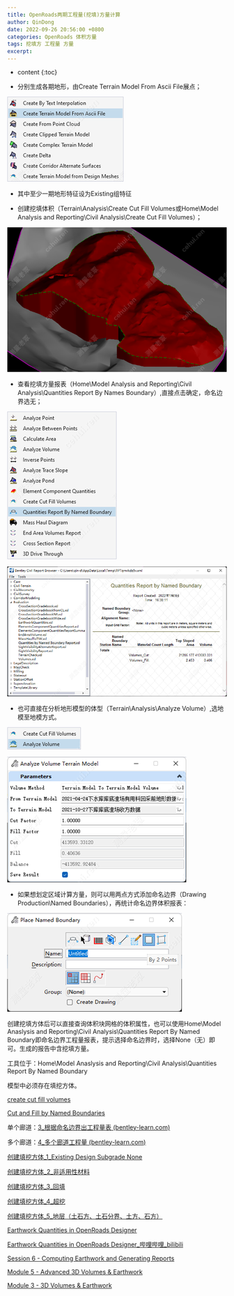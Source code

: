 ```yaml
---
title: OpenRoads两期工程量(挖填)方量计算
author: QinDong
date: 2022-09-26 20:56:00 +0800
categories: OpenRoads 体积方量
tags: 挖填方 工程量 方量
excerpt: 
---
```

* content
{:toc}

- 分别生成各期地形，由Create Terrain Model From Ascii File展点；

![](/img/2022/2022-09-26-21-07-26.png)

- 其中至少一期地形特征设为Existing组特征

- 创建挖填体积（Terrain\Analysis\Create Cut Fill Volumes或Home\Model Analysis and Reporting\Civil Analysis\Create Cut Fill Volumes）；

![](/img/2022/2022-09-26-21-07-38.png)

- 查看挖填方量报表（Home\Model Analysis and Reporting\Civil Analysis\Quantities Report By Names Boundary）,直接点击确定，命名边界选无；

![](/img/2022/2022-09-26-21-07-49.png)

![](/img/2022/2022-09-26-21-07-55.png)

- 也可直接在分析地形模型的体型（Terrain\Analysis\Analyze Volume）,选地模至地模方式。

![](/img/2022/2022-09-26-21-08-03.png)

![](/img/2022/2022-09-26-21-08-09.png)

- 如果想划定区域计算方量，则可以用两点方式添加命名边界（Drawing Production\Named Boundaries），再统计命名边界体积报表：

![](/img/2022/2022-09-26-21-08-20.png)
	
创建挖填方体后可以直接查询体积块网格的体积属性，也可以使用Home\Model Anaslysis and Reporting\Civil Analysis\Quantities Report By Named Boundary即命名边界工程量报表，提示选择命名边界时，选择None（无）即可。生成的报告中含挖填方量。

工具位于：Home\Model Anaslysis and Reporting\Civil Analysis\Quantities Report By Named Boundary

模型中必须存在填挖方体。

[create cut fill volumes](https://www.youtube.com/watch?v=ycso0_ir6bE&ab_channel=CivilTSG)

[Cut and Fill by Named Boundaries](https://www.youtube.com/watch?v=yVlA9psPJrY&ab_channel=BentleySystemsHongKong)

单个廊道：[3_根据命名边界出工程量表 (bentley-learn.com)](https://bentley-learn.com/detail/v_61699eeee4b0efd5af4a1c1a/3)

多个廊道：[4_多个廊道工程量 (bentley-learn.com)](https://bentley-learn.com/detail/v_61699f2de4b025ffb25ecd99/3)

[创建填挖方体_1_Existing Design Subgrade None](https://bentley-learn.com/detail/v_61698d04e4b0efd5af4a1914/3)

[创建填挖方体_2_非适用性材料](https://bentley-learn.com/detail/v_61698e47e4b0b71b3b595103/3)

[创建填挖方体_3_回填](https://bentley-learn.com/detail/v_61698f2ce4b025ffb25ecb08/3)

[创建填挖方体_4_超挖](https://bentley-learn.com/detail/v_6169905ae4b025ffb25ecb6f/3)

[创建填挖方体_5_地层（土石方、土石分界、土方、石方）](https://bentley-learn.com/detail/v_61699136e4b025ffb25ecba3/3)

[Earthwork Quantities in OpenRoads Designer](https://www.youtube.com/watch?v=I-eAcHdllLc&t=312s&ab_channel=BentleyOpenRoads)

[Earthwork Quantities in OpenRoads Designer_哔哩哔哩_bilibili](https://www.bilibili.com/video/BV1TF41167fq?spm_id_from=333.999.0.0)

[Session 6 - Computing Earthwork and Generating Reports](https://www.youtube.com/watch?v=IDW_E4u7Sls&t=27s&ab_channel=BentleyOpenRoads)

[Module 5 - Advanced 3D Volumes & Earthwork](https://www.youtube.com/watch?v=TQR28fMKtvo&ab_channel=BentleyOpenRoads)

[Module 3 - 3D Volumes & Earthwork](https://www.youtube.com/watch?v=ycxB__CEo6Y&ab_channel=BentleyOpenRoads)